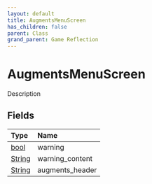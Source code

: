 ```yaml
---
layout: default
title: AugmentsMenuScreen
has_children: false
parent: Class
grand_parent: Game Reflection
---
```

# AugmentsMenuScreen
Description 

## Fields

| Type | Name |
|:----------|:--------------|
| [bool](/riftbreaker-wiki/docs/game-reflection/components/bool/) | warning |
| [String](/riftbreaker-wiki/docs/game-reflection/components/string/) | warning_content |
| [String](/riftbreaker-wiki/docs/game-reflection/components/string/) | augments_header |


